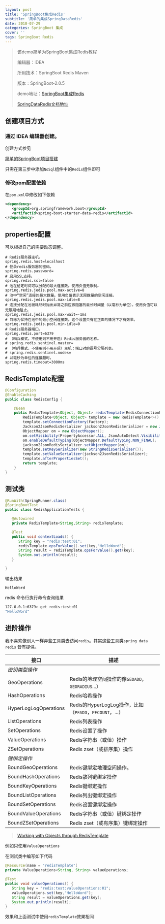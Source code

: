 ```yaml
---
layout: post
title: 'SpringBoot集成Redis'
subtitle: '简单的集成SpringDataRedis'
date: 2018-07-29
categories: SpringBoot 集成
cover: ''
tags: SpringBoot Redis
---
```


> 该demo简单为SpringBoot集成Redis教程
>
> 编辑器：IDEA
>
> 所用技术：SpringBoot Redis Maven
>
> 版本：SpringBoot-2.0.5
>
> demo地址：[SpringBoot集成Redis](https://github.com/MonkeyKing2016/spring-boot-demo-share/tree/master/springboot-redis)
>
> [SpringDataRedis文档地址](https://docs.spring.io/spring-data/data-redis/docs/2.0.5.RELEASE/reference/html/)

## 创建项目方式

### 通过 IDEA 编辑器创建。

创建方式参见

[简单的SpringBoot项目搭建](https://blog.monkeykingshare.top/2018/07/28/SpringBoot%E7%AE%80%E5%8D%95%E7%9A%84%E7%A4%BA%E4%BE%8Bdemo.html)

只需在第三步中添加`NoSql`组件中的`Redis`组件即可

### 修改pom配置依赖

在`pom.xml`中修改如下依赖

```xml
<dependency>
   <groupId>org.springframework.boot</groupId>
   <artifactId>spring-boot-starter-data-redis</artifactId>
</dependency>
```

## properties配置

可以根据自己的需要动态调整。

```properties
# Redis服务器主机。
spring.redis.host=localhost
# 登录redis服务器的密码。
spring.redis.password=
# 启用SSL支持。
spring.redis.ssl=false
# 池在给定时间可以分配的最大连接数。使用负值无限制。
spring.redis.jedis.pool.max-active=8
# 池中“空闲”连接的最大数量。使用负值表示无限数量的空闲连接。
spring.redis.jedis.pool.max-idle=8
# 连接分配在池被耗尽时抛出异常之前应该阻塞的最长时间量（以毫秒为单位）。使用负值可以无限期地阻止。
spring.redis.jedis.pool.max-wait=-1ms
# 目标为保持在池中的最小空闲连接数。这个设置只有在正面的情况下才有效果。
spring.redis.jedis.pool.min-idle=0
# Redis服务器端口。
spring.redis.port=6379
# （哨兵模式，不使用则不用开启）Redis服务器的名称。
# spring.redis.sentinel.master=
# （哨兵模式，不使用则不用开启）主机：端口对的逗号分隔列表。
# spring.redis.sentinel.nodes=
# 以毫秒为单位的连接超时。
spring.redis.timeout=3000ms
```

## RedisTemplate配置

```java
@Configuration
@EnableCaching
public class RedisConfig {

    @Bean
    public RedisTemplate<Object, Object> redisTemplate(RedisConnectionFactory factory) {
        RedisTemplate<Object, Object> template = new RedisTemplate<>();
        template.setConnectionFactory(factory);
        Jackson2JsonRedisSerializer jackson2JsonRedisSerializer = new Jackson2JsonRedisSerializer(Object.class);
        ObjectMapper om = new ObjectMapper();
        om.setVisibility(PropertyAccessor.ALL, JsonAutoDetect.Visibility.ANY);
        om.enableDefaultTyping(ObjectMapper.DefaultTyping.NON_FINAL);
        jackson2JsonRedisSerializer.setObjectMapper(om);
        template.setKeySerializer(new StringRedisSerializer());
        template.setValueSerializer(jackson2JsonRedisSerializer);
        template.afterPropertiesSet();
        return template;
    }
}
```

## 测试类

```java
@RunWith(SpringRunner.class)
@SpringBootTest
public class RedisApplicationTests {

   @Autowired
   private RedisTemplate<String,String> redisTemplate;

   @Test
   public void contextLoads() {
      String key = "redis:test:01";
      redisTemplate.opsForValue().set(key,"HelloWord");
      String result = redisTemplate.opsForValue().get(key);
      System.out.println(result);
   }

}
```

输出结果

`HelloWord`

redis 命令行执行命令查询结果

```bash
127.0.0.1:6379> get redis:test:01
"HelloWord"
```

## 进阶操作

我不喜欢像别人一样弄些工具类去访问`redis`。其实这些工具类`spring data redis` 皆有提供。

| 接口                  | 描述                                                    |
| --------------------- | ------------------------------------------------------- |
| *密钥类型操作*        |                                                         |
| GeoOperations         | Redis的地理空间操作的像`GEOADD`，`GEORADIUS`...）       |
| HashOperations        | Redis哈希操作                                           |
| HyperLogLogOperations | Redis的HyperLogLog操作，比如（`PFADD`，`PFCOUNT`，...） |
| ListOperations        | Redis列表操作                                           |
| SetOperations         | Redis设置了操作                                         |
| ValueOperations       | Redis字符串（或值）操作                                 |
| ZSetOperations        | Redis zset（或排序集）操作                              |
| *键绑定操作*          |                                                         |
| BoundGeoOperations    | Redis键绑定地理空间操作。                               |
| BoundHashOperations   | Redis散列键绑定操作                                     |
| BoundKeyOperations    | Redis键绑定操作                                         |
| BoundListOperations   | Redis列出键绑定操作                                     |
| BoundSetOperations    | Redis设置键绑定操作                                     |
| BoundValueOperations  | Redis字符串（或值）键绑定操作                           |
| BoundZSetOperations   | Redis zset（或有序集）键绑定操作                        |

> [Working with Objects through RedisTemplate](https://docs.spring.io/spring-data/data-redis/docs/2.0.5.RELEASE/reference/html/#redis:template)

例如只使用`ValueOperations`

在测试类中编写如下代码

```java
@Resource(name = "redisTemplate")
private ValueOperations<String, String> valueOperations;

@Test
public void valueOperations() {
   String key = "redis:test:valueOperations:01";
   valueOperations.set(key,"HelloWord");
   String result = valueOperations.get(key);
   System.out.println(result);
}
```

效果和上面测试中使用`redisTemplate`效果相同